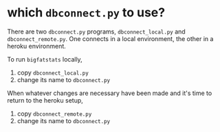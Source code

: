 # which `dbconnect.py` to use?

There are two `dbconnect.py` programs, `dbconnect_local.py` and `dbconnect_remote.py`. One connects in a local environment, the other in a heroku environment.

To run `bigfatstats` locally,

1. copy `dbconnect_local.py`
2. change its name to `dbconnect.py`

When whatever changes are necessary have been made and it's time to return to the heroku setup,

1. copy `dbconnect_remote.py`
2. change its name to `dbconnect.py`
